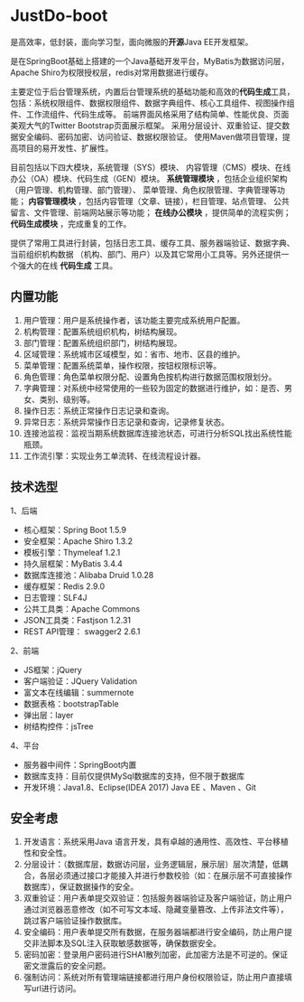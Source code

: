 # JustDo-boot
是高效率，低封装，面向学习型，面向微服的**开源**Java EE开发框架。

是在SpringBoot基础上搭建的一个Java基础开发平台，MyBatis为数据访问层，Apache Shiro为权限授权层，redis对常用数据进行缓存。

主要定位于后台管理系统，内置后台管理系统的基础功能和高效的**代码生成**工具，
包括：系统权限组件、数据权限组件、数据字典组件、核心工具组件、视图操作组件、工作流组件、代码生成等。
前端界面风格采用了结构简单、性能优良、页面美观大气的Twitter Bootstrap页面展示框架。
采用分层设计、双重验证、提交数据安全编码、密码加密、访问验证、数据权限验证。
使用Maven做项目管理，提高项目的易开发性、扩展性。

目前包括以下四大模块，系统管理（SYS）模块、
内容管理（CMS）模块、在线办公（OA）模块、代码生成（GEN）模块。 **系统管理模块** ，包括企业组织架构（用户管理、机构管理、部门管理）、
菜单管理、角色权限管理、字典管理等功能； **内容管理模块** ，包括内容管理（文章、链接），栏目管理、站点管理、
公共留言、文件管理、前端网站展示等功能； **在线办公模块** ，提供简单的流程实例；**代码生成模块** ，完成重复的工作。

 提供了常用工具进行封装，包括日志工具、缓存工具、服务器端验证、数据字典、当前组织机构数据
（机构、部门、用户）以及其它常用小工具等。另外还提供一个强大的在线 **代码生成** 工具。

## 内置功能

1.	用户管理：用户是系统操作者，该功能主要完成系统用户配置。
2.	机构管理：配置系统组织机构，树结构展现。
3.	部门管理：配置系统组织部门，树结构展现。
4.	区域管理：系统城市区域模型，如：省市、地市、区县的维护。
5.	菜单管理：配置系统菜单，操作权限，按钮权限标识等。
6.	角色管理：角色菜单权限分配、设置角色按机构进行数据范围权限划分。
7.	字典管理：对系统中经常使用的一些较为固定的数据进行维护，如：是否、男女、类别、级别等。
8.	操作日志：系统正常操作日志记录和查询。
9.  异常日志：系统异常操作日志记录和查询，记录修复状态。
10.	连接池监视：监视当期系统数据库连接池状态，可进行分析SQL找出系统性能瓶颈。
11.	工作流引擎：实现业务工单流转、在线流程设计器。


## 技术选型

1、后端

* 核心框架：Spring Boot 1.5.9
* 安全框架：Apache Shiro 1.3.2
* 模板引擎：Thymeleaf 1.2.1
* 持久层框架：MyBatis 3.4.4
* 数据库连接池：Alibaba Druid  1.0.28
* 缓存框架：Redis 2.9.0
* 日志管理：SLF4J 
* 公共工具类：Apache Commons
* JSON工具类：Fastjson 1.2.31
* REST API管理： swagger2  2.6.1

2、前端

* JS框架：jQuery
* 客户端验证：JQuery Validation 
* 富文本在线编辑：summernote
* 数据表格：bootstrapTable
* 弹出层：layer
* 树结构控件：jsTree

4、平台

* 服务器中间件：SpringBoot内置
* 数据库支持：目前仅提供MySql数据库的支持，但不限于数据库
* 开发环境：Java1.8、Eclipse(IDEA 2017) Java EE 、Maven 、Git

## 安全考虑

1. 开发语言：系统采用Java 语言开发，具有卓越的通用性、高效性、平台移植性和安全性。
2. 分层设计：（数据库层，数据访问层，业务逻辑层，展示层）层次清楚，低耦合，各层必须通过接口才能接入并进行参数校验（如：在展示层不可直接操作数据库），保证数据操作的安全。
3. 双重验证：用户表单提交双验证：包括服务器端验证及客户端验证，防止用户通过浏览器恶意修改（如不可写文本域、隐藏变量篡改、上传非法文件等），跳过客户端验证操作数据库。
4. 安全编码：用户表单提交所有数据，在服务器端都进行安全编码，防止用户提交非法脚本及SQL注入获取敏感数据等，确保数据安全。
5. 密码加密：登录用户密码进行SHA1散列加密，此加密方法是不可逆的。保证密文泄露后的安全问题。
6. 强制访问：系统对所有管理端链接都进行用户身份权限验证，防止用户直接填写url进行访问。
